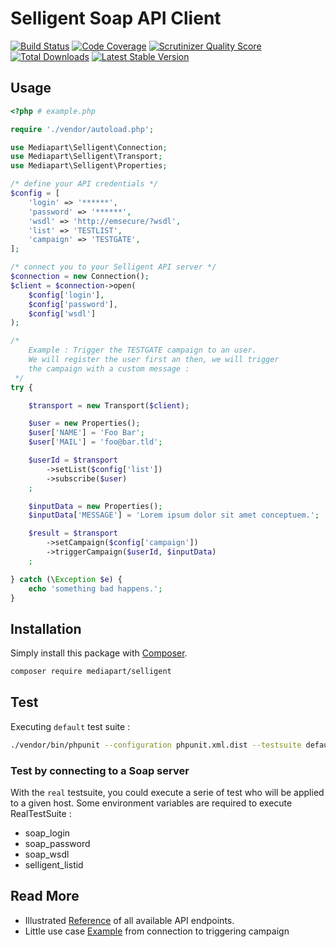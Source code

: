 # Selligent Soap API Client

[![Build Status](https://secure.travis-ci.org/mediapart/selligent.svg?branch=master)](http://travis-ci.org/mediapart/selligent) [![Code Coverage](https://scrutinizer-ci.com/g/mediapart/selligent/badges/quality-score.png?b=master)](https://scrutinizer-ci.com/g/mediapart/selligent) [![Scrutinizer Quality Score](https://scrutinizer-ci.com/g/mediapart/selligent/badges/quality-score.png?b=master)](https://scrutinizer-ci.com/g/mediapart/selligent) [![Total Downloads](https://poser.pugx.org/mediapart/selligent/downloads.png)](https://packagist.org/packages/mediapart/selligent) [![Latest Stable Version](https://poser.pugx.org/mediapart/selligent/v/stable.png)](https://packagist.org/packages/mediapart/selligent)


## Usage

```php
<?php # example.php

require './vendor/autoload.php';

use Mediapart\Selligent\Connection;
use Mediapart\Selligent\Transport;
use Mediapart\Selligent\Properties;

/* define your API credentials */
$config = [
    'login' => '******',
    'password' => '******',
    'wsdl' => 'http://emsecure/?wsdl',
    'list' => 'TESTLIST',
    'campaign' => 'TESTGATE',
];

/* connect you to your Selligent API server */
$connection = new Connection();
$client = $connection->open(
    $config['login'],
    $config['password'],
    $config['wsdl']
);

/*
    Example : Trigger the TESTGATE campaign to an user.
    We will register the user first an then, we will trigger
    the campaign with a custom message :
 */
try {

    $transport = new Transport($client);

    $user = new Properties();
    $user['NAME'] = 'Foo Bar';
    $user['MAIL'] = 'foo@bar.tld';

    $userId = $transport
        ->setList($config['list'])
        ->subscribe($user)
    ;

    $inputData = new Properties();
    $inputData['MESSAGE'] = 'Lorem ipsum dolor sit amet conceptuem.';

    $result = $transport
        ->setCampaign($config['campaign'])
        ->triggerCampaign($userId, $inputData)
    ;

} catch (\Exception $e) {
    echo 'something bad happens.';
}
```


## Installation

Simply install this package with [Composer](http://getcomposer.org/).

```bash
composer require mediapart/selligent
```


## Test

Executing `default` test suite :

```bash
./vendor/bin/phpunit --configuration phpunit.xml.dist --testsuite default
```

### Test by connecting to a Soap server

With the `real` testsuite, you could execute a serie of test who will be applied to a given host. Some environment variables are required to execute RealTestSuite :

- soap_login
- soap_password
- soap_wsdl
- selligent_listid


## Read More

- Illustrated [Reference](doc/Reference.md) of all available API endpoints.
- Little use case [Example](doc/Example.md) from connection to triggering campaign
